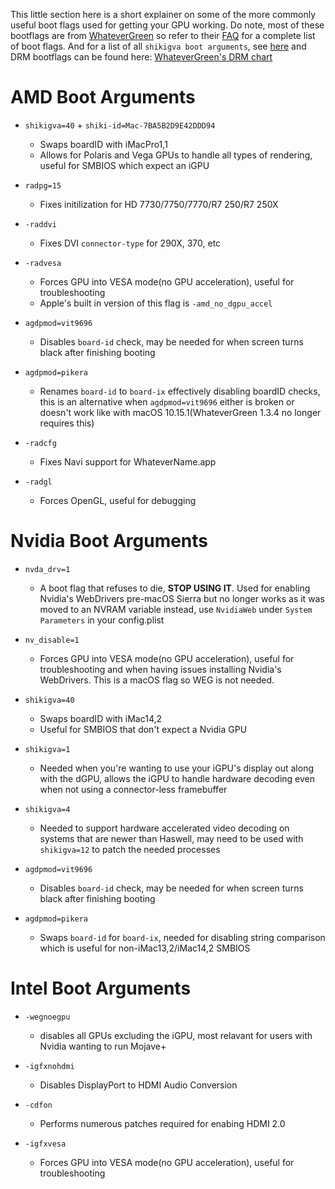 This little section here is a short explainer on some of the more commonly useful boot flags used for getting your GPU working. Do note, most of these bootflags are from [WhateverGreen](https://github.com/acidanthera/WhateverGreen) so refer to their [FAQ](https://github.com/acidanthera/WhateverGreen/blob/master/Manual/) for a complete list of boot flags. And for a list of all `shikigva boot arguments`, see [here](https://github.com/acidanthera/WhateverGreen/blob/master/WhateverGreen/kern_shiki.hpp#L35-L74) and DRM bootflags can be found here: [WhateverGreen's DRM chart](https://github.com/acidanthera/WhateverGreen/blob/master/Manual/FAQ.Chart.md)

# AMD Boot Arguments

* `shikigva=40` + `shiki-id=Mac-7BA5B2D9E42DDD94`
   * Swaps boardID with iMacPro1,1
   * Allows for Polaris and Vega GPUs to handle all types of rendering, useful for SMBIOS which expect an iGPU

* `radpg=15`
   * Fixes initilization for HD 7730/7750/7770/R7 250/R7 250X

* `-raddvi`
   * Fixes DVI `connector-type` for  290X, 370, etc

* `-radvesa`
   * Forces GPU into VESA mode(no GPU acceleration), useful for troubleshooting
   * Apple's built in version of this flag is `-amd_no_dgpu_accel`

* `agdpmod=vit9696`
   * Disables `board-id` check, may be needed for when screen turns black after finishing booting
   
* `agdpmod=pikera`
   * Renames `board-id` to `board-ix` effectively disabling boardID checks, this is an alternative when `agdpmod=vit9696` either is broken or doesn't work like with macOS 10.15.1(WhateverGreen 1.3.4 no longer requires this)
* `-radcfg` 
   * Fixes Navi support for WhateverName.app

* `-radgl`
   * Forces OpenGL, useful for debugging

# Nvidia Boot Arguments

* `nvda_drv=1`
   * A boot flag that refuses to die, **STOP USING IT**. Used for enabling Nvidia's WebDrivers pre-macOS Sierra but no longer works as it was moved to an NVRAM variable instead, use `NvidiaWeb` under `System Parameters` in your config.plist

* `nv_disable=1`
   * Forces GPU into VESA mode(no GPU acceleration), useful for troubleshooting and when having issues installing Nvidia's WebDrivers. This is a macOS flag so WEG is not needed.

* `shikigva=40`
   * Swaps boardID with iMac14,2
   * Useful for SMBIOS that don't expect a Nvidia GPU

* `shikigva=1`
   * Needed when you're wanting to use your iGPU's display out along with the dGPU, allows the iGPU to handle hardware decoding even when not using a connector-less framebuffer

* `shikigva=4`
   * Needed to support hardware accelerated video decoding on systems that are newer than Haswell, may need to be used with `shikigva=12` to patch the needed processes 

* `agdpmod=vit9696`
   * Disables `board-id` check, may be needed for when screen turns black after finishing booting

* `agdpmod=pikera`
   * Swaps `board-id` for `board-ix`, needed for disabling string comparison which is useful for non-iMac13,2/iMac14,2 SMBIOS

# Intel Boot Arguments

* `-wegnoegpu`
   * disables all GPUs excluding the iGPU, most relavant for users with Nvidia wanting to run Mojave+
   
* `-igfxnohdmi`
   * Disables DisplayPort to HDMI Audio Conversion

* `-cdfon`
   * Performs numerous patches required for enabing HDMI 2.0

* `-igfxvesa`
   * Forces GPU into VESA mode(no GPU acceleration), useful for troubleshooting

